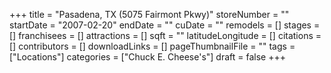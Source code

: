 +++
title = "Pasadena, TX (5075 Fairmont Pkwy)"
storeNumber = ""
startDate = "2007-02-20"
endDate = ""
cuDate = ""
remodels = []
stages = []
franchisees = []
attractions = []
sqft = ""
latitudeLongitude = []
citations = []
contributors = []
downloadLinks = []
pageThumbnailFile = ""
tags = ["Locations"]
categories = ["Chuck E. Cheese's"]
draft = false
+++
